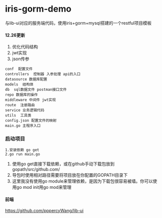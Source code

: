 # iris-gorm-demo
与lib-ui对应的服务端代码，使用iris+gorm+mysql搭建的一个restful项目模板

#### 12.26更新
1. 优化代码结构
2. jwt实现
3. json传参

```
conf  配置文件
controllers  控制器 入参处理 api的入口
datasource 数据库配置 
models  结构体
db  sql数据文件 postman接口文件
repo 数据库的操作
middleware 中间件 jwt实现
route  注册路由
service 业务逻辑代码
utils  工具类
config.json 配置文件的映射
main.go 主程序入口
```
### 启动项目
```
1.安装依赖 go get
2.go run main.go
```
1. 使用go get直接下载依赖，或在github手动下载包放到gopath/src/github.com/
2. 导包时使用相对路径需要将项目放在你配置的GOPATH目录下
3. 这里我没有使用go module来管理依赖，是因为下载包很容易被墙。你可以使用go mod init用go mod来管理 

#### 前端
https://github.com/pppercyWang/lib-ui
